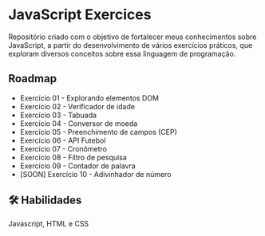 
# JavaScript Exercices

Repositório criado com o objetivo de fortalecer meus conhecimentos sobre JavaScript, a partir do desenvolvimento de vários exercícios práticos, que exploram diversos conceitos sobre essa linguagem de programação.


## Roadmap

- Exercício 01 - Explorando elementos DOM
- Exercício 02 - Verificador de idade
- Exercício 03 - Tabuada
- Exercício 04 - Conversor de moeda
- Exercício 05 - Preenchimento de campos (CEP)
- Exercício 06 - API Futebol
- Exercício 07 - Cronômetro
- Exercício 08 - Filtro de pesquisa
- Exercício 09 - Contador de palavra
- [SOON] Exercício 10 - Adivinhador de número


## 🛠 Habilidades
Javascript, HTML e CSS

